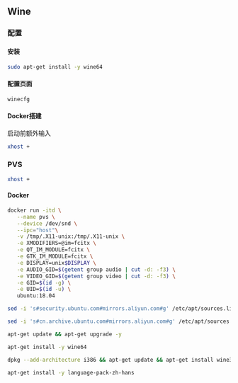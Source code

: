 <!--
 * @Description: 
 * @Version: 1.0
 * @Author: DaLao
 * @Email: dalao_li@163.com
 * @Date: 2022-01-02 02:39:19
 * @LastEditors: DaLao
 * @LastEditTime: 2022-07-01 22:35:38
-->


## Wine



### 配置


#### 安装

```sh
sudo apt-get install -y wine64
```


#### 配置页面


```sh
winecfg
```

#### Docker搭建

启动前额外输入

```sh
xhost +
```


### PVS

```sh
xhost +
```

#### Docker

```sh
docker run -itd \
   --name pvs \
   --device /dev/snd \
   --ipc="host"\
   -v /tmp/.X11-unix:/tmp/.X11-unix \
   -e XMODIFIERS=@im=fcitx \
   -e QT_IM_MODULE=fcitx \
   -e GTK_IM_MODULE=fcitx \
   -e DISPLAY=unix$DISPLAY \
   -e AUDIO_GID=$(getent group audio | cut -d: -f3) \
   -e VIDEO_GID=$(getent group video | cut -d: -f3) \
   -e GID=$(id -g) \
   -e UID=$(id -u) \
   ubuntu:18.04
```

```sh
sed -i 's#security.ubuntu.com#mirrors.aliyun.com#g' /etc/apt/sources.list

sed -i 's#cn.archive.ubuntu.com#mirrors.aliyun.com#g' /etc/apt/sources.list

apt-get update && apt-get upgrade -y

apt-get install -y wine64

dpkg --add-architecture i386 && apt-get update && apt-get install wine32

apt-get install -y language-pack-zh-hans
```